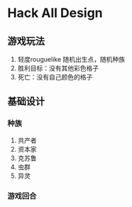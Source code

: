 # Hack All Design

## 游戏玩法

1. 轻度rouguelike 随机出生点，随机种族
2. 胜利目标：没有其他彩色格子
3. 死亡：没有自己颜色的格子



## 基础设计

### 种族

1. 共产者
2. 资本家
3. 克苏鲁
4. 虫群
5. 异灵

### 游戏回合